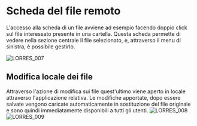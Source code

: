 # Scheda del file remoto

L'accesso alla scheda di un file avviene ad esempio facendo doppio click sul file interessato presente in una cartella.
Questa scheda permette di vedere nella sezione centrale il file selezionato, e, attraverso il menu di sinistra, è possibile gestirlo.


![LORRES_007](http://localhost:3000/immagini/MBDOC_SCH-J9/LORRES_007.png)
## Modifica locale dei file

Attraverso l'azione di modifica sui file quest'ultimo viene aperto in locale attraverso l'applicazione relativa.
Le modifiche apportate, dopo essere salvate vengono caricate automaticamente in sostituzione del file originale e sono quindi immediatamente disponibili a tutti gli utenti.
![LORRES_008](http://localhost:3000/immagini/MBDOC_SCH-J9/LORRES_008.png)![LORRES_009](http://localhost:3000/immagini/MBDOC_SCH-J9/LORRES_009.png)